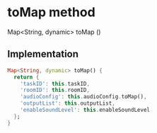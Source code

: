 


# toMap method








Map&lt;String, dynamic> toMap
()








## Implementation

```dart
Map<String, dynamic> toMap() {
  return {
    'taskID': this.taskID,
    'roomID': this.roomID,
    'audioConfig': this.audioConfig.toMap(),
    'outputList': this.outputList,
    'enableSoundLevel': this.enableSoundLevel
  };
}
```







